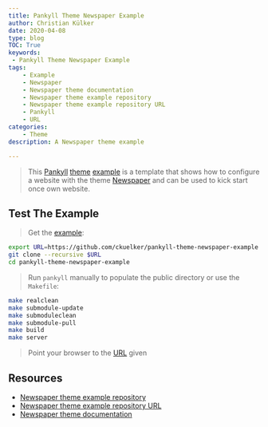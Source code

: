 ```yaml
---
title: Pankyll Theme Newspaper Example
author: Christian Külker
date: 2020-04-08
type: blog
TOC: True
keywords:
 - Pankyll Theme Newspaper Example
tags:
    - Example
    - Newspaper
    - Newspaper theme documentation
    - Newspaper theme example repository
    - Newspaper theme example repository URL
    - Pankyll
    - URL
categories:
    - Theme
description: A Newspaper theme example

---
```


> This [Pankyll] [theme] [example] is a template that shows how to configure a
> website with the theme [Newspaper] and can be used to kick start once own
> website.

## Test The Example

> Get the [example]:

```bash
export URL=https://github.com/ckuelker/pankyll-theme-newspaper-example.git
git clone --recursive $URL
cd pankyll-theme-newspaper-example
```

> Run `pankyll` manually to populate the public directory or use the `Makefile`:

```bash
make realclean
make submodule-update
make submoduleclean
make submodule-pull
make build
make server
```

> Point your browser to the [URL] given

## Resources

* [Newspaper theme example repository]
* [Newspaper theme example repository URL]
* [Newspaper theme documentation]

[Example]: /en_US/Example-Sites
[Newspaper]: /en_US/Pankyll-Themes/pankyll-theme-newspaper.html
[Newspaper theme documentation]: /en_US/Pankyll-Themes/pankyll-theme-newspaper.html
[Newspaper theme example repository]: https://github.com/ckuelker/pankyll-theme-newspaper-example/
[Newspaper theme example repository URL]: https://github.com/ckuelker/pankyll-theme-newspaper-example.git
[Pankyll]: https://www.pankyll.org/
[theme]: /en_US/Pankyll-Themes/
[URL]: https://en.wikipedia.org/wiki/URL
